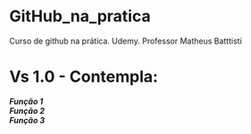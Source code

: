 # GitHub_na_pratica
Curso de github na prática.  Udemy. Professor Matheus Batttisti

#  Vs 1.0 - Contempla:
_**Função 1**_  
_**Função 2**_  
_**Função 3**_  
